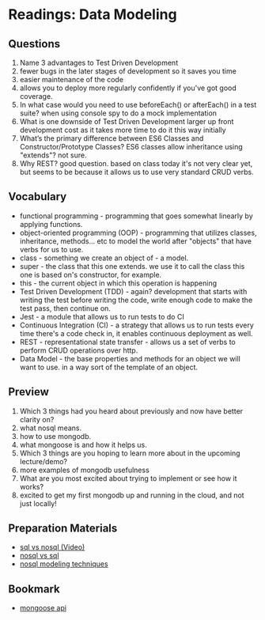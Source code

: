 # Readings: Data Modeling

## Questions

1. Name 3 advantages to Test Driven Development
  1. fewer bugs in the later stages of development so it saves you time
  2. easier maintenance of the code
  3. allows you to deploy more regularly confidently if you've got good coverage.
2. In what case would you need to use beforeEach() or afterEach() in a test suite?
when using console spy to do a mock implementation
3. What is one downside of Test Driven Development
larger up front development cost as it takes more time to do it this way initially
4. What’s the primary difference between ES6 Classes and Constructor/Prototype Classes?
ES6 classes allow inheritance using "extends"? not sure.
5. Why REST?
good question. based on class today it's not very clear yet, but seems to be because it allows us to use very standard CRUD verbs.

## Vocabulary

* functional programming - programming that goes somewhat linearly by applying functions.
* object-oriented programming (OOP) - programming that utilizes classes, inheritance, methods... etc to model the world after "objects" that have verbs for us to use.
* class - something we create an object of - a model.
* super - the class that this one extends. we use it to call the class this one is based on's constructor, for example.
* this - the current object in which this operation is happening
* Test Driven Development (TDD) - again? development that starts with writing the test before writing the code, write enough code to make the test pass, then continue on.
* Jest - a module that allows us to run tests to do CI
* Continuous Integration (CI) - a strategy that allows us to run tests every time there's a code check in, it enables continuous deployment as well.
* REST - representational state transfer - allows us a set of verbs to perform CRUD operations over http.
* Data Model - the base properties and methods for an object we will want to use. in a way sort of the template of an object.

## Preview

1. Which 3 things had you heard about previously and now have better clarity on?
  1. what nosql means.
  2. how to use mongodb.
  3. what mongoose is and how it helps us.
2. Which 3 things are you hoping to learn more about in the upcoming lecture/demo?
  1. more examples of mongodb usefulness
3. What are you most excited about trying to implement or see how it works?
  1. excited to get my first mongodb up and running in the cloud, and not just locally!

## Preparation Materials

* [sql vs nosql (Video)](https://www.youtube.com/watch?v=ZS_kXvOeQ5Y)
* [nosql vs sql](https://www.thegeekstuff.com/2014/01/sql-vs-nosql-db/?utm_source=tuicool)
* [nosql modeling techniques](https://highlyscalable.wordpress.com/2012/03/01/nosql-data-modeling-techniques/)

## Bookmark

* [mongoose api](https://mongoosejs.com/docs/api.html#Model)